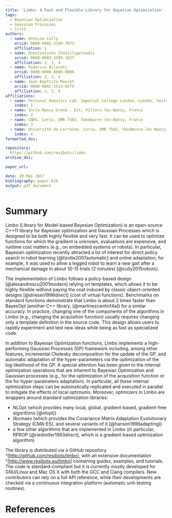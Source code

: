 ```yaml
---
title: 'Limbo: A Fast and Flexible Library for Bayesian Optimization'
tags:
  - Bayesian Optimization
  - Gaussian Processes
  - C++11
authors:
  - name: Antoine Cully
	orcid: 0000-0002-3190-7073
	affiliation: 1
  - name: Konstantinos Chatzilygeroudis
	orcid: 0000-0003-3585-1027
	affiliation: 2, 3, 4
  - name: Federico Allocati
	orcid: 0000-0000-0000-0000
	affiliation: 2, 3, 4
  - name: Jean-Baptiste Mouret
	orcid: 0000-0002-2513-027X
	affiliation: 2, 3, 4
affiliations:
  - name: Personal Robotics Lab, Imperial College London, London, United Kingdom
	index: 1
  - name: Inria Nancy Grand - Est, Villers-lès-Nancy, France
	index: 2
  - name: CNRS, Loria, UMR 7503, Vandœuvre-lès-Nancy, France
	index: 3
  - name: Université de Lorraine, Loria, UMR 7503, Vandœuvre-lès-Nancy, France
	index: 4
formatted_doi:

repository:
  https://github.com/resibots/limbo
archive_doi:

paper_url:

date: 20 Mai 2017
bibliography: paper.bib
output: pdf_document
---
```


# Summary

Limbo (LIbrary for Model-based Bayesian Optimization) is an open-source C++11 library for Bayesian optimization and Gaussian Processes which is designed to be both highly flexible and very fast. It can be used to optimize functions for which the gradient is unknown, evaluations are expensive, and runtime cost matters (e.g., on embedded systems or robots).
In particular, Bayesian optimization recently attracted a lot of interest for direct policy search in robot learning [@lizotte2007automatic] and online adaptation; for example, it was used to allow a legged robot to learn a new gait after a mechanical damage in about 10-15 trials (2 minutes) [@cully2015robots].

The implementation of Limbo follows a policy-based design [@alexandrescu2001modern] relying on templates, which allows it to be highly flexible without paying the cost induced by classic object-oriented designs [@driesen1996direct] (cost of virtual functions). Benchmarks on standard functions demonstrate that Limbo is about 2 times faster than BayesOpt (another C++ library, [@martinezcantin14a]) for a similar accuracy. In practice, changing one of the components of the algorithms in Limbo (e.g., changing the acquisition function) usually requires changing only a template definition in the source code. This design allows users to rapidly experiment and test new ideas while being as fast as specialized code.

In addition to Bayesian Optimization functions, Limbo implements a high-performing Gaussian Processes (GP) framework including, among other features, incremental Cholesky decomposition for the update of the GP, and automatic adaptation of the hyper-parameters via the optimization of the log-likelihood of the GP.
A special attention has been given to the internal optimization operations that are inherent to Bayesian Optimization and Gaussian processes (e.g., for the optimization of the acquisition function or the for hyper-parameters adaptation). In particular, all these internal optimization steps can be automatically replicated and executed in parallel to mitigate the effects of local optimums. Moreover, optimizers in Limbo are wrappers around standard optimization libraries:

* NLOpt (which provides many local, global, gradient-based, gradient-free algorithms [@nlopt])
* libcmaes (which provides the Covariance Matrix Adaptation Evolutionary Strategy (CMA-ES), and several variants of it [@hansen1996adapting])
* a few other algorithms that are implemented in Limbo (in particular, RPROP [@riedmiller1993direct], which is a gradient-based optimization algorithm)

The library is distributed via a GitHub repository ^[<http://github.com/resibots/limbo>], with an extensive documentation ^[<http://www.resibots.eu/limbo>] containing guides, examples, and tutorials. The code is standard-compliant but it is currently mostly developed for GNU/Linux and Mac OS X with both the GCC and Clang compilers. New contributors can rely on a full API reference, while their developments are checked via a continuous integration platform (automatic unit-testing routines).

# References
